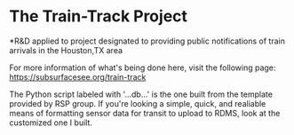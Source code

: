 # The Train-Track Project

*R&amp;D applied to project designated to providing public notifications of train arrivals in the Houston,TX area

For more information of what's being done here, visit the following page:
https://subsurfacesee.org/train-track

The Python script labeled with '...db...' is the one built from the template provided by RSP group. If you're looking a simple, quick, and realiable means of formatting sensor data for transit to upload to RDMS, look at the customized one I built.
